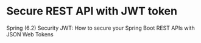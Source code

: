 # Secure REST API with JWT token

Spring (6.2) Security JWT: How to secure your Spring Boot REST APIs with JSON Web Tokens
